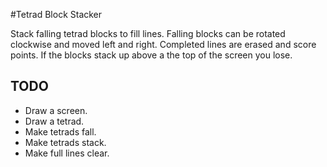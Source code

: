 #Tetrad Block Stacker

Stack falling tetrad blocks to fill lines.
Falling blocks can be rotated clockwise and moved left and right.
Completed lines are erased and score points.
If the blocks stack up above a the top of the screen you lose.

## TODO
* Draw a screen.
* Draw a tetrad.
* Make tetrads fall.
* Make tetrads stack.
* Make full lines clear.
